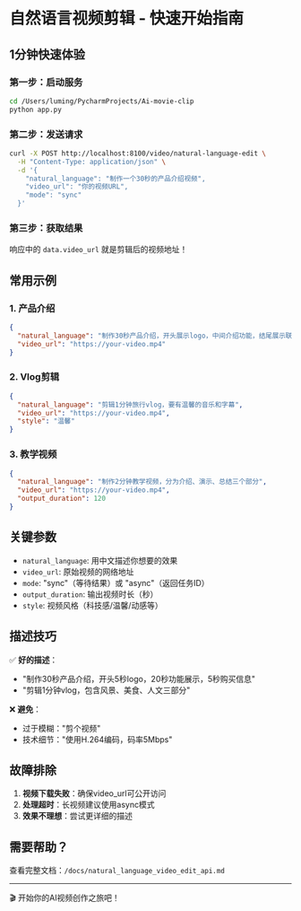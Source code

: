 # 自然语言视频剪辑 - 快速开始指南

## 1分钟快速体验

### 第一步：启动服务
```bash
cd /Users/luming/PycharmProjects/Ai-movie-clip
python app.py
```

### 第二步：发送请求
```bash
curl -X POST http://localhost:8100/video/natural-language-edit \
  -H "Content-Type: application/json" \
  -d '{
    "natural_language": "制作一个30秒的产品介绍视频",
    "video_url": "你的视频URL",
    "mode": "sync"
  }'
```

### 第三步：获取结果
响应中的 `data.video_url` 就是剪辑后的视频地址！

## 常用示例

### 1. 产品介绍
```json
{
  "natural_language": "制作30秒产品介绍，开头展示logo，中间介绍功能，结尾展示联系方式",
  "video_url": "https://your-video.mp4"
}
```

### 2. Vlog剪辑
```json
{
  "natural_language": "剪辑1分钟旅行vlog，要有温馨的音乐和字幕",
  "video_url": "https://your-video.mp4",
  "style": "温馨"
}
```

### 3. 教学视频
```json
{
  "natural_language": "制作2分钟教学视频，分为介绍、演示、总结三个部分",
  "video_url": "https://your-video.mp4",
  "output_duration": 120
}
```

## 关键参数

- `natural_language`: 用中文描述你想要的效果
- `video_url`: 原始视频的网络地址
- `mode`: "sync"（等待结果）或 "async"（返回任务ID）
- `output_duration`: 输出视频时长（秒）
- `style`: 视频风格（科技感/温馨/动感等）

## 描述技巧

✅ **好的描述**：
- "制作30秒产品介绍，开头5秒logo，20秒功能展示，5秒购买信息"
- "剪辑1分钟vlog，包含风景、美食、人文三部分"

❌ **避免**：
- 过于模糊："剪个视频"
- 技术细节："使用H.264编码，码率5Mbps"

## 故障排除

1. **视频下载失败**：确保video_url可公开访问
2. **处理超时**：长视频建议使用async模式
3. **效果不理想**：尝试更详细的描述

## 需要帮助？

查看完整文档：`/docs/natural_language_video_edit_api.md`

---
🎬 开始你的AI视频创作之旅吧！
